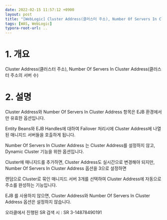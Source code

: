```yaml
---
date: 2022-02-15 11:57:12 +0900
layout: post
title: "[WebLogic] Cluster Address(클러스터 주소), Number Of Servers In Cluster Address(클러스터 주소의 서버 수)"
tags: [WAS, WebLogic]
typora-root-url: ..
---
```



# 1. 개요

Cluster Address(클러스터 주소), Number Of Servers In Cluster Address(클러스터 주소의 서버 수)



# 2. 설명

Cluster Address와 Number Of Servers In Cluster Address 항목은 EJB 환경에서만 유효한 옵션입니다.

Entity Beans와 EJB Handles에 대하여 Failover 처리시에 Cluster Address에 나열된 매니지드 서버들을 호출하게 됩니다.



Number Of Servers In Cluster Address 는 Cluster Address를 설정하지 않고, Dynamic Cluster 기능을 위한 옵션입니다.

Cluster에 매니지드를 추가하면, Cluster Address도 실시간으로 변경해야 되지만, Number Of Servers In Cluster Address 옵션을 3으로 설정하면

랜덤으로 Cluster로 묶인 매니지드 서버 3개를 선택하여 Cluster Address에 자동으로 주소를 완성하는 기능입니다.



EJB 를 사용하지 않으면, Cluster Address와 Number Of Servers In Cluster Address 옵션은 설정하지 않습니다.

오라클에서 진행된 SR 검색 시 :  SR 3-14878490191
